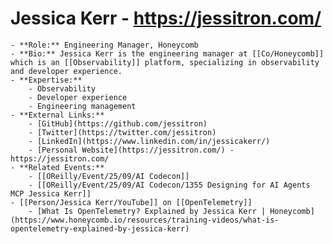 # Jessica Kerr - https://jessitron.com/
	- **Role:** Engineering Manager, Honeycomb
	- **Bio:** Jessica Kerr is the engineering manager at [[Co/Honeycomb]] which is an [[Observability]] platform, specializing in observability and developer experience.
	- **Expertise:**
		- Observability
		- Developer experience
		- Engineering management
	- **External Links:**
		- [GitHub](https://github.com/jessitron)
		- [Twitter](https://twitter.com/jessitron)
		- [LinkedIn](https://www.linkedin.com/in/jessicakerr/)
		- [Personal Website](https://jessitron.com/) - https://jessitron.com/
	- **Related Events:**
		- [[OReilly/Event/25/09/AI Codecon]]
		- [[OReilly/Event/25/09/AI Codecon/1355 Designing for AI Agents MCP Jessica Kerr]]
	- [[Person/Jessica Kerr/YouTube]] on [[OpenTelemetry]]
		- [What Is OpenTelemetry? Explained by Jessica Kerr | Honeycomb](https://www.honeycomb.io/resources/training-videos/what-is-opentelemetry-explained-by-jessica-kerr)